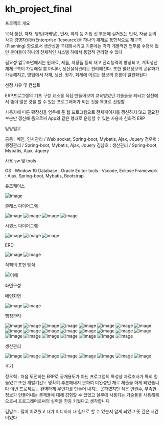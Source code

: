# kh_project_final

프로젝트 개요

목적
생산, 자재, 영업(마케팅), 인사, 회계 등 기업 전 부분에 걸쳐있는 인적, 자금 등의 각종 경영자원들(Enterprise Resource)을 하나의 체계로 통합적으로 재구축(Planning) 함으로서 생산성을 극대화시키고 기존에는 각각 개별적인 업무를 수행해 왔던 분야들이 하나의 전체적인 시스템 하에서 통합적 관리할 수 있다

필요성
업무측면에서는 원재료, 제품, 저장품 등의 재고 관리능력이 향상되고, 계획생산체제구축이 가능해질 뿐 아니라, 생산실적관리도 편리해진다. 또한 필요정보의 공유화가 가능해지고, 영업에서 자재, 생산, 원가, 회계에 이르는 정보의 흐름이 일원화된다

선정 사유 및 컨셉트

ERP프로그램의 기초 구성 요소를 직접 만들어보며 교육받았던 기술들을 되뇌고 실전에서 좀더 많은 것을 할 수 있는 프로그래머가 되는 것을 목표로 선정함

사용자에 따른 확장성을 염두해 둔 웹 프로그램으로 전체페이지를 갱신하지 않고 필요한 부분만 갱신해 줌으로써 App와 같은 형태로 운영할 수 있는 사용자 친화적 ERP

담당업무

공통 : 메인, 인사관리 / Web socket, Spring-boot, Mybatis, Ajax, Jquery
정우혁 : 행정관리 / Spring-boot, Mybatis, Ajax, Jquery
김남호 : 생산관리 / Spring-boot, Mybatis, Ajax, Jquery

사용 sw 및 tools

OS : Window 10
Database : Oracle
Editor tools : Vscode, Eclipse
Framework : Ajax, Spring-boot, Mybatis, Bootstrap

유즈케이스

![image](https://user-images.githubusercontent.com/73331119/124536284-ac0ab700-de52-11eb-9cb3-1e180e6bea2a.png)

클래스 다이어그램

![image](https://user-images.githubusercontent.com/73331119/124536298-b62cb580-de52-11eb-8224-cd8adfc11772.png)
![image](https://user-images.githubusercontent.com/73331119/124536301-b88f0f80-de52-11eb-95e0-bc2dd72fc2aa.png)
![image](https://user-images.githubusercontent.com/73331119/124536305-b9c03c80-de52-11eb-8680-f84ebfede31d.png)
![image](https://user-images.githubusercontent.com/73331119/124536311-bb8a0000-de52-11eb-934a-b017846ebed5.png)

시퀸스 다이어그램

![image](https://user-images.githubusercontent.com/73331119/124536323-c0e74a80-de52-11eb-9b3b-01f25a8ab277.png)
![image](https://user-images.githubusercontent.com/73331119/124536327-c2b10e00-de52-11eb-8d31-c92593ffccf7.png)
![image](https://user-images.githubusercontent.com/73331119/124536332-c5136800-de52-11eb-8753-0f31dc92df5d.png)

ERD

![image](https://user-images.githubusercontent.com/73331119/124536347-cc3a7600-de52-11eb-91d0-b780b014fc9b.png)
![image](https://user-images.githubusercontent.com/73331119/124536356-cf356680-de52-11eb-958b-4d22d61a985a.png)

직책의 표현 방식

![이해](https://user-images.githubusercontent.com/73331119/124536809-a2358380-de53-11eb-9c3c-07ebd217fbbe.png)

화면구성

메인화면

![image](https://user-images.githubusercontent.com/73331119/124536384-d9effb80-de52-11eb-92d1-8c51734f3cdb.png)
![image](https://user-images.githubusercontent.com/73331119/124536386-dceaec00-de52-11eb-9c17-d7101d82c4e0.png)

행정관리

![image](https://user-images.githubusercontent.com/73331119/124536464-0572e600-de53-11eb-837d-ee10db10e37a.png)
![image](https://user-images.githubusercontent.com/73331119/124536471-07d54000-de53-11eb-9286-8fd4a2b2d11a.png)
![image](https://user-images.githubusercontent.com/73331119/124536477-099f0380-de53-11eb-870f-38175e45b05f.png)
![image](https://user-images.githubusercontent.com/73331119/124536485-0d328a80-de53-11eb-8b38-320987dcc926.png)
![image](https://user-images.githubusercontent.com/73331119/124536493-0f94e480-de53-11eb-90ae-1e5c97b5736b.png)
![image](https://user-images.githubusercontent.com/73331119/124536505-13286b80-de53-11eb-9240-a3247dffe9d2.png)
![image](https://user-images.githubusercontent.com/73331119/124536510-14f22f00-de53-11eb-8fa7-564a2ddacd64.png)
![image](https://user-images.githubusercontent.com/73331119/124536516-16bbf280-de53-11eb-8327-75340934cdfc.png)
![image](https://user-images.githubusercontent.com/73331119/124536526-1b80a680-de53-11eb-84ba-15c2ec35750d.png)
![image](https://user-images.githubusercontent.com/73331119/124536528-1d4a6a00-de53-11eb-9f25-59225f2baf50.png)
![image](https://user-images.githubusercontent.com/73331119/124536538-1f142d80-de53-11eb-8a5e-d211850318b7.png)
![image](https://user-images.githubusercontent.com/73331119/124536542-20455a80-de53-11eb-9da6-1ee5ef95993e.png)
![image](https://user-images.githubusercontent.com/73331119/124536544-220f1e00-de53-11eb-9113-be366d46a8c4.png)
![image](https://user-images.githubusercontent.com/73331119/124536546-23d8e180-de53-11eb-94b8-10a02cf16f12.png)
![image](https://user-images.githubusercontent.com/73331119/124536548-250a0e80-de53-11eb-9959-5bcd843eb792.png)
![image](https://user-images.githubusercontent.com/73331119/124536554-26d3d200-de53-11eb-9a1d-113c089f301b.png)
![image](https://user-images.githubusercontent.com/73331119/124536561-2a675900-de53-11eb-854e-d340e0610a20.png)
![image](https://user-images.githubusercontent.com/73331119/124536566-2b988600-de53-11eb-81d8-0b9e212d5aac.png)
![image](https://user-images.githubusercontent.com/73331119/124536574-2dfae000-de53-11eb-9cdd-dde9d5f16273.png)
![image](https://user-images.githubusercontent.com/73331119/124536578-2fc4a380-de53-11eb-8d61-c255b62a161f.png)
![image](https://user-images.githubusercontent.com/73331119/124536587-3226fd80-de53-11eb-9b95-e34b38fc5765.png)
![image](https://user-images.githubusercontent.com/73331119/124536589-33582a80-de53-11eb-810f-6fd02a7912db.png)
![image](https://user-images.githubusercontent.com/73331119/124536597-3521ee00-de53-11eb-870e-7f6e73e2c7be.png)

생산관리

![image](https://user-images.githubusercontent.com/73331119/124536627-3e12bf80-de53-11eb-805f-fc57fed34154.png)
![image](https://user-images.githubusercontent.com/73331119/124536630-3fdc8300-de53-11eb-9884-5988d118c206.png)
![image](https://user-images.githubusercontent.com/73331119/124536639-423edd00-de53-11eb-976f-e57d0b24e7a1.png)
![image](https://user-images.githubusercontent.com/73331119/124536647-44a13700-de53-11eb-9881-1dac4f1e7c61.png)
![image](https://user-images.githubusercontent.com/73331119/124536650-466afa80-de53-11eb-9fcd-d9621b49cd61.png)
![image](https://user-images.githubusercontent.com/73331119/124536654-48cd5480-de53-11eb-9c7c-3a8c1702b745.png)
![image](https://user-images.githubusercontent.com/73331119/124536659-4b2fae80-de53-11eb-9458-e1510a3e44b6.png)
![image](https://user-images.githubusercontent.com/73331119/124536661-4cf97200-de53-11eb-8788-e589f2004b57.png)

후기

정우혁 : 처음 도전하는 ERP로 공개용도가 아닌 프로그램의 특성상 자료조사가 특히 힘들었고 또한 개발기간도 명확히 추론해내지 못하여 미완성인 채로 제출을 하게 되었습니다
이번 프로젝트는 완벽하게 무언가를 만들어 내지는 못하였지만 적은 인원수, 부족한 정보가 만들어내는 문제들에 대해 경험할 수 있었고 실무에 사용되는 기술들을 사용해봄으로써 프로그래머로써의 실력을 한층 키웠다고 생각합니다

김남호 : 많이 어려웠고 내가 어디까지 내 힘으로 할 수 있는지 알게 되었고 뜻 깊은 시간이었다



